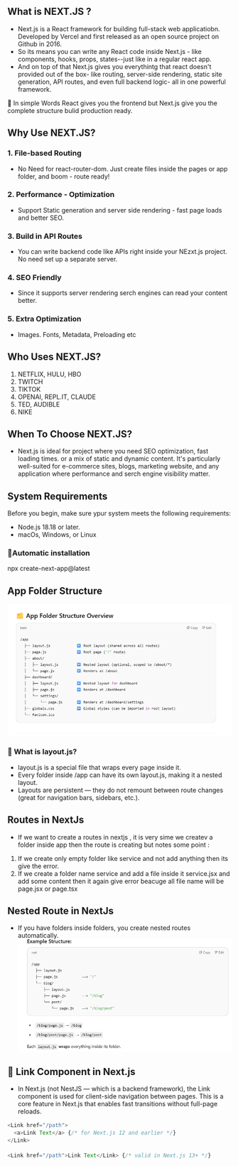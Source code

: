 ## What is NEXT.JS ?
* Next.js is a React framework for building full-stack web applicatiobn. Developed by Vercel and first released as an open source project on Github in 2016.
* So its means you can write any React code inside Next.js - like components, hooks, props, states--just like in a regular react app.
* And on top of that Next.js gives you everythintg that react doesn't provided out of the box- like routing, server-side rendering, static site generation, API routes, and even full backend logic- all in one powerful framework.

🏹 In simple Words
React gives you the frontend but Next.js give you the complete structure bulid production ready.

## Why Use NEXT.JS?
### 1. File-based Routing
* No Need for react-router-dom. Just create files inside the pages or app folder, and boom - route ready!

### 2. Performance - Optimization 
* Support Static generation and server side rendering - fast page loads and better SEO.

### 3. Build in API Routes
* You can write backend code like APIs right inside your NEzxt.js project. No need set up a separate server.

### 4. SEO Friendly
* Since it supports server rendering serch engines can read your content better.

### 5. Extra Optimization
* Images. Fonts, Metadata, Preloading etc

## Who Uses NEXT.JS?
1. NETFLIX, HULU, HBO
2. TWITCH
3. TIKTOK
4. OPENAI, REPL.IT, CLAUDE
5. TED, AUDIBLE
6. NIKE

## When To Choose NEXT.JS?
* Next.js is ideal for project where you need SEO optimization, fast loading times. or a mix of static and dynamic content. It's particularly well-suited for e-commerce sites, blogs, marketing website, and any application where performance and serch engine visibility matter.

## System Requirements
Before you begin, make sure ypur system meets the following requirements:
* Node.js 18.18 or later.
* macOs, Windows, or Linux
### 📌Automatic installation
npx create-next-app@latest

## App Folder Structure
![alt text](<REDME IMG/FS.png>)

### 🧩 What is layout.js?
* layout.js is a special file that wraps every page inside it.
* Every folder inside /app can have its own layout.js, making it a nested layout.
* Layouts are persistent — they do not remount between route changes (great for navigation bars, sidebars, etc.).

## Routes in NextJs
* If we want to create a routes in nextjs , it is very sime we createv a folder inside app then the route is creating but notes some point :   
 1. If we create only empty folder like service and not add anything then its give the error.
 2. If we create a folder name service and add a file inside it service.jsx and add some content then it again give error beacuge all file name will be page.jsx or page.tsx

 
## Nested Route in NextJs
* If you have folders inside folders, you create nested routes automatically.
![alt text](<REDME IMG/NextedRoutes.png>)

## 🧭 Link Component in Next.js
* In Next.js (not NestJS — which is a backend framework), the Link component is used for client-side navigation between pages. This is a core feature in Next.js that enables fast transitions without full-page reloads.
```.js
<Link href="/path">
  <a>Link Text</a> {/* for Next.js 12 and earlier */}
</Link>

<Link href="/path">Link Text</Link> {/* valid in Next.js 13+ */}

```